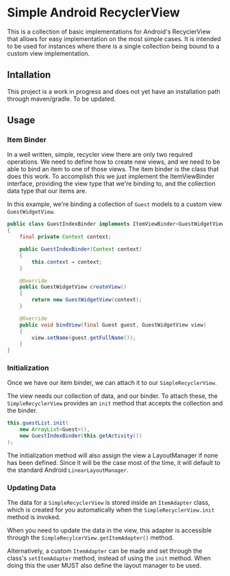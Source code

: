 Simple Android RecyclerView
===========================

This is a collection of basic implementations for Android's RecyclerView that
allows for easy implementation on the most simple cases. It is intended to be
used for instances where there is a single collection being bound to a custom
view implementation.

Intallation
-----------

This project is a work in progress and does not yet have an installation path
through maven/gradle. To be updated.

Usage
-----

### Item Binder

In a well written, simple, recycler view there are only two required operations.
We need to define how to create new views, and we need to be able to bind an 
item to one of those views.
The item binder is the class that does this work. To accomplish this we just
implement the ItemViewBinder interface, providing the view type that we're 
binding to, and the collection data type that our items are.

In this example, we're binding a collection of `Guest` models to a custom
view `GuestWidgetView`.

```java
public class GuestIndexBinder implements ItemViewBinder<GuestWidgetView, Guest>
{
    final private Context context;

    public GuestIndexBinder(Context context)
    {
        this.context = context;
    }

    @Override
    public GuestWidgetView createView()
    {
        return new GuestWidgetView(context);
    }

    @Override
    public void bindView(final Guest guest, GuestWidgetView view)
    {
        view.setName(guest.getFullName());
    }
}
```

### Initialization

Once we have our item binder, we can attach it to our `SimpleRecyclerView`.

The view needs our collection of data, and our binder.
To attach these, the `SimpleRecyclerView` provides an `init` method that accepts
the collection and the binder.

```java
this.guestList.init(
    new ArrayList<Guest>(),
    new GuestIndexBinder(this.getActivity())
);
```

The initialization method will also assign the view a LayoutManager if none has
been defined. Since it will be the case most of the time, it will default to the
standard Android `LinearLayoutManager`.

### Updating Data

The data for a `SimpleRecyclerView` is stored inside an `ItemAdapter` class, 
which is created for you automatically when the `SimpleRecyclerView.init` method
is invoked.

When you need to update the data in the view, this adapter is accessible through
the `SimpleRecylcerView.getItemAdapter()` method.

Alternatively, a custom `ItemAdapter` can be made and set through the class's
`setItemAdapter` method, instead of using the `init` method. When doing this
the user MUST also define the layout manager to be used.
